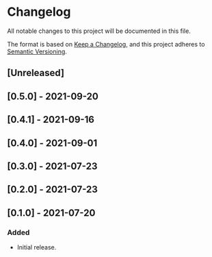# Changelog

All notable changes to this project will be documented in this file.

The format is based on [Keep a Changelog](https://keepachangelog.com/en/1.0.0/),
and this project adheres to [Semantic Versioning](https://semver.org/spec/v2.0.0.html).

## [Unreleased]

## [0.5.0] - 2021-09-20

## [0.4.1] - 2021-09-16

## [0.4.0] - 2021-09-01

## [0.3.0] - 2021-07-23

## [0.2.0] - 2021-07-23

## [0.1.0] - 2021-07-20

### Added
- Initial release.
